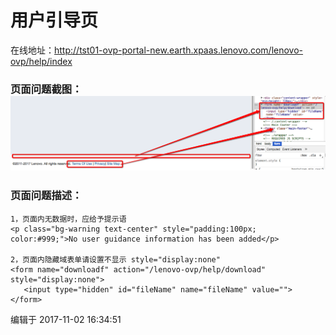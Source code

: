 # 用户引导页

在线地址：http://tst01-ovp-portal-new.earth.xpaas.lenovo.com/lenovo-ovp/help/index

### 页面问题截图：![](/assets/Snip20171102_19.png)

### 页面问题描述：

```
1，页面内无数据时，应给予提示语
<p class="bg-warning text-center" style="padding:100px; color:#999;">No user guidance information has been added</p>

2，页面内隐藏域表单请设置不显示 style="display:none"
<form name="downloadf" action="/lenovo-ovp/help/download" style="display:none">
   <input type="hidden" id="fileName" name="fileName" value="">
</form>
```

编辑于 2017-11-02 16:34:51

